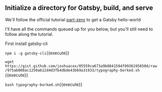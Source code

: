 ## Initialize a directory for Gatsby, build, and serve

We'll follow the official tutorial [part-zero](https://www.gatsbyjs.org/tutorial/part-zero/) to get a Gatsby hello-world

I'll have all the commands queued up for you below, but you'll still need to follow along the tutorial.

First install gatsby-cli

`npm i -g gatsby-cli`{{execute}}

`wget https://gist.github.com/joshuacox/05559ca673a9b8841594f0936195850d/raw/975ab008ac1250a612d4d3fb4dbde43b69a31933/typography-borked.sh `{{execute}}

`bash typography-borked.sh`{{execute}}
